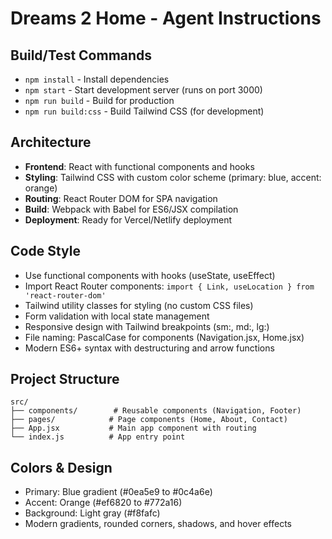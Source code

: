 # Dreams 2 Home - Agent Instructions

## Build/Test Commands
- `npm install` - Install dependencies
- `npm start` - Start development server (runs on port 3000)
- `npm run build` - Build for production
- `npm run build:css` - Build Tailwind CSS (for development)

## Architecture
- **Frontend**: React with functional components and hooks
- **Styling**: Tailwind CSS with custom color scheme (primary: blue, accent: orange)
- **Routing**: React Router DOM for SPA navigation
- **Build**: Webpack with Babel for ES6/JSX compilation
- **Deployment**: Ready for Vercel/Netlify deployment

## Code Style
- Use functional components with hooks (useState, useEffect)
- Import React Router components: `import { Link, useLocation } from 'react-router-dom'`
- Tailwind utility classes for styling (no custom CSS files)
- Form validation with local state management
- Responsive design with Tailwind breakpoints (sm:, md:, lg:)
- File naming: PascalCase for components (Navigation.jsx, Home.jsx)
- Modern ES6+ syntax with destructuring and arrow functions

## Project Structure
```
src/
├── components/        # Reusable components (Navigation, Footer)
├── pages/            # Page components (Home, About, Contact)
├── App.jsx           # Main app component with routing
└── index.js          # App entry point
```

## Colors & Design
- Primary: Blue gradient (#0ea5e9 to #0c4a6e)
- Accent: Orange (#ef6820 to #772a16)
- Background: Light gray (#f8fafc)
- Modern gradients, rounded corners, shadows, and hover effects
